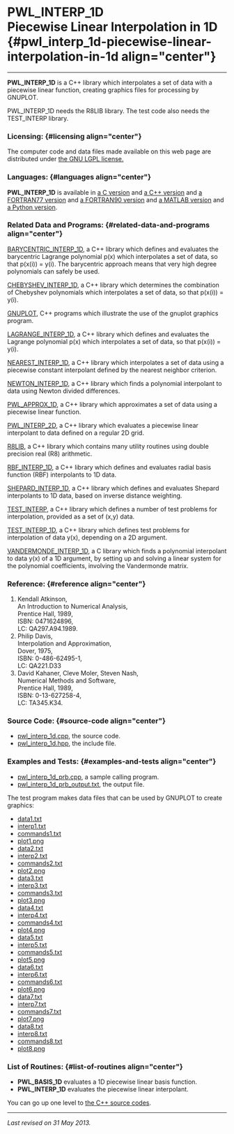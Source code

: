 PWL\_INTERP\_1D\
Piecewise Linear Interpolation in 1D {#pwl_interp_1d-piecewise-linear-interpolation-in-1d align="center"}
====================================

------------------------------------------------------------------------

**PWL\_INTERP\_1D** is a C++ library which interpolates a set of data
with a piecewise linear function, creating graphics files for processing
by GNUPLOT.

PWL\_INTERP\_1D needs the R8LIB library. The test code also needs the
TEST\_INTERP library.

### Licensing: {#licensing align="center"}

The computer code and data files made available on this web page are
distributed under [the GNU LGPL license.](../../txt/gnu_lgpl.txt)

### Languages: {#languages align="center"}

**PWL\_INTERP\_1D** is available in [a C
version](../../c_src/pwl_interp_1d/pwl_interp_1d.md) and [a C++
version](../../master/pwl_interp_1d/pwl_interp_1d.md) and [a
FORTRAN77 version](../../f77_src/pwl_interp_1d/pwl_interp_1d.md) and
[a FORTRAN90 version](../../f_src/pwl_interp_1d/pwl_interp_1d.md) and
[a MATLAB version](../../m_src/pwl_interp_1d/pwl_interp_1d.md) and [a
Python version](../../py_src/pwl_interp_1d/pwl_interp_1d.md).

### Related Data and Programs: {#related-data-and-programs align="center"}

[BARYCENTRIC\_INTERP\_1D](../../master/barycentric_interp_1d/barycentric_interp_1d.md),
a C++ library which defines and evaluates the barycentric Lagrange
polynomial p(x) which interpolates a set of data, so that p(x(i)) =
y(i). The barycentric approach means that very high degree polynomials
can safely be used.

[CHEBYSHEV\_INTERP\_1D](../../master/chebyshev_interp_1d/chebyshev_interp_1d.md),
a C++ library which determines the combination of Chebyshev polynomials
which interpolates a set of data, so that p(x(i)) = y(i).

[GNUPLOT](../../master/gnuplot/gnuplot.md), C++ programs which
illustrate the use of the gnuplot graphics program.

[LAGRANGE\_INTERP\_1D](../../master/lagrange_interp_1d/lagrange_interp_1d.md),
a C++ library which defines and evaluates the Lagrange polynomial p(x)
which interpolates a set of data, so that p(x(i)) = y(i).

[NEAREST\_INTERP\_1D](../../master/nearest_interp_1d/nearest_interp_1d.md),
a C++ library which interpolates a set of data using a piecewise
constant interpolant defined by the nearest neighbor criterion.

[NEWTON\_INTERP\_1D](../../master/newton_interp_1d/newton_interp_1d.md),
a C++ library which finds a polynomial interpolant to data using Newton
divided differences.

[PWL\_APPROX\_1D](../../master/pwl_approx_1d/pwl_approx_1d.md), a C++
library which approximates a set of data using a piecewise linear
function.

[PWL\_INTERP\_2D](../../master/pwl_interp_2d/pwl_interp_2d.md), a C++
library which evaluates a piecewise linear interpolant to data defined
on a regular 2D grid.

[R8LIB](../../master/r8lib/r8lib.md), a C++ library which contains
many utility routines using double precision real (R8) arithmetic.

[RBF\_INTERP\_1D](../../master/rbf_interp_1d/rbf_interp_1d.md), a C++
library which defines and evaluates radial basis function (RBF)
interpolants to 1D data.

[SHEPARD\_INTERP\_1D](../../master/shepard_interp_1d/shepard_interp_1d.md),
a C++ library which defines and evaluates Shepard interpolants to 1D
data, based on inverse distance weighting.

[TEST\_INTERP](../../master/test_interp/test_interp.md), a C++
library which defines a number of test problems for interpolation,
provided as a set of (x,y) data.

[TEST\_INTERP\_1D](../../master/test_interp_1d/test_interp_1d.md), a
C++ library which defines test problems for interpolation of data y(x),
depending on a 2D argument.

[VANDERMONDE\_INTERP\_1D](../../c_src/vandermonde_interp_1d/vandermonde_interp_1d.md),
a C library which finds a polynomial interpolant to data y(x) of a 1D
argument, by setting up and solving a linear system for the polynomial
coefficients, involving the Vandermonde matrix.

### Reference: {#reference align="center"}

1.  Kendall Atkinson,\
    An Introduction to Numerical Analysis,\
    Prentice Hall, 1989,\
    ISBN: 0471624896,\
    LC: QA297.A94.1989.
2.  Philip Davis,\
    Interpolation and Approximation,\
    Dover, 1975,\
    ISBN: 0-486-62495-1,\
    LC: QA221.D33
3.  David Kahaner, Cleve Moler, Steven Nash,\
    Numerical Methods and Software,\
    Prentice Hall, 1989,\
    ISBN: 0-13-627258-4,\
    LC: TA345.K34.

### Source Code: {#source-code align="center"}

-   [pwl\_interp\_1d.cpp](pwl_interp_1d.cpp), the source code.
-   [pwl\_interp\_1d.hpp](pwl_interp_1d.hpp), the include file.

### Examples and Tests: {#examples-and-tests align="center"}

-   [pwl\_interp\_1d\_prb.cpp](pwl_interp_1d_prb.cpp), a sample calling
    program.
-   [pwl\_interp\_1d\_prb\_output.txt](pwl_interp_1d_prb_output.txt),
    the output file.

The test program makes data files that can be used by GNUPLOT to create
graphics:

-   [data1.txt](data1.txt)
-   [interp1.txt](interp1.txt)
-   [commands1.txt](commands1.txt)
-   [plot1.png](plot1.png)
-   [data2.txt](data2.txt)
-   [interp2.txt](interp2.txt)
-   [commands2.txt](commands2.txt)
-   [plot2.png](plot2.png)
-   [data3.txt](data3.txt)
-   [interp3.txt](interp3.txt)
-   [commands3.txt](commands3.txt)
-   [plot3.png](plot3.png)
-   [data4.txt](data4.txt)
-   [interp4.txt](interp4.txt)
-   [commands4.txt](commands4.txt)
-   [plot4.png](plot4.png)
-   [data5.txt](data5.txt)
-   [interp5.txt](interp5.txt)
-   [commands5.txt](commands5.txt)
-   [plot5.png](plot5.png)
-   [data6.txt](data6.txt)
-   [interp6.txt](interp6.txt)
-   [commands6.txt](commands6.txt)
-   [plot6.png](plot6.png)
-   [data7.txt](data7.txt)
-   [interp7.txt](interp7.txt)
-   [commands7.txt](commands7.txt)
-   [plot7.png](plot7.png)
-   [data8.txt](data8.txt)
-   [interp8.txt](interp8.txt)
-   [commands8.txt](commands8.txt)
-   [plot8.png](plot8.png)

### List of Routines: {#list-of-routines align="center"}

-   **PWL\_BASIS\_1D** evaluates a 1D piecewise linear basis function.
-   **PWL\_INTERP\_1D** evaluates the piecewise linear interpolant.

You can go up one level to [the C++ source codes](../cpp_src.md).

------------------------------------------------------------------------

*Last revised on 31 May 2013.*
